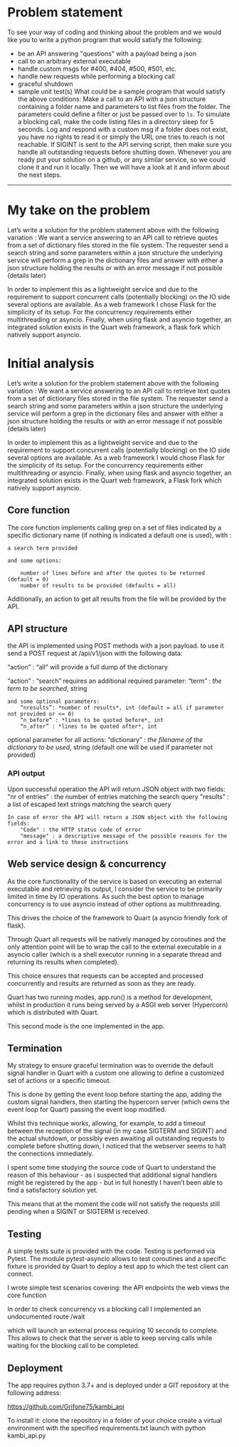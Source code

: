 # Problem statement
To see your way of coding and thinking about the problem and we would like you to write a python program that would satisfy the following: 
- be an API answering "questions" with a payload being a json
- call to an arbitrary external executable
- handle custom msgs for #400, #404, #500, #501, etc.
- handle new requests while performing a blocking call
- graceful shutdown
- sample unit test(s)
 What could be a sample program that would satisfy the above conditions:
 Make a call to an API with a json structure containing a folder name and parameters to list files from the folder. The parameters could define a filter or just be passed over to `ls`. To simulate a blocking call, make the code listing files in a directory sleep for 5 seconds. Log and respond with a custom msg if a folder does not exist, you have no rights to read it or simply the URL one tries to reach is not reachable. If SIGINT is sent to the API serving script, then make sure you handle all outstanding requests before shutting down. 
Whenever you are ready put your solution on a github, or any similar service, so we could clone it and run it locally. Then we will have a look at it and inform about the next steps. 
----

# My take on the problem

Let’s write a solution for the problem statement above with the following variation : 
We want a service answering to an API call to retrieve quotes from a set of dictionary files stored in the file system. 
The requester send a search string and some parameters within a json structure
the underlying service will perform a grep in the dictionary files and answer with either a json structure holding the results or with an error message if not possible (details later)

In order to implement this as a lightweight service and due to the requirement to support concurrent calls (potentially blocking) on the IO side several options are available. 
As a web framework I chose Flask for the simplicity of its setup.
For the concurrency requirements either multithreading or asyncio.
Finally, when using flask and asyncio together, an integrated solution exists in the Quart web framework, a flask fork which natively support asyncio.

# Initial analysis

Let’s write a solution for the problem statement above with the following variation : 
We want a service answering to an API call to retrieve text quotes from a set of dictionary files stored in the file system. 
The requester send a search string and some parameters within a json structure
the underlying service will perform a grep in the dictionary files and answer with either a json structure holding the results or with an error message if not possible (details later)

In order to implement this as a lightweight service and due to the requirement to support concurrent calls (potentially blocking) on the IO side several options are available. 
As a web framework I would chose Flask for the simplicity of its setup.
For the concurrency requirements either multithreading or asyncio.
Finally, when using flask and asyncio together, an integrated solution exists in the Quart web framework, a Flask fork which natively support asyncio.

## Core function

The core function implements calling grep on a set of files indicated by a specific dictionary name (if nothing is indicated a default one is used), with :

	a search term provided 

	and some options:

		number of lines before and after the quotes to be returned (default = 0)
		number of results to be provided (defaults = all)
	
Additionally, an action to get all results from the file will be provided by the API.

## API structure

the API is implemented using POST methods with a json payload.
to use it send a POST request at /api/v1/json with the following data:


“action” : “all”
	will provide a full dump of the dictionary

“action” : “search”
	requires an additional required parameter:
	“term” : *the term to be searched*, string

	and some optional parameters:
		“nresults”: *number of results*, int (default = all if parameter not provided or <= 0)
		“n_before” : *lines to be quoted before*, int
		“n_after” : *lines to be quoted after*, int

optional parameter for all actions:
	“dictionary” : *the filename of the dictionary to be used*, string (default one will be used if parameter not provided)

### API output

Upon successful operation the API will return JSON object with two fields: 
	"nr of entries" : the number of entries matching the search query
	"results" : a list of escaped text strings matching the search query

	In case of error the API will return a JSON object with the following fields: 
		"Code" : the HTTP status code of error			
		"message" : a descriptive message of the possible reasons for the error and a link to these instructions


## Web service design & concurrency

As the core functionality of the service is based on executing an external executable and retrieving its output, I consider the service to be primarily limited in time by IO operations. 
As such the best option to manage concurrency is to use asyncio instead of other options as multithreading.

This drives the choice of the framework to Quart (a asyncio friendly fork of flask). 

Through Quart all requests will be natively managed by coroutines and the only attention point will be to wrap the call to the external executable in a asyncio caller (which is a shell executor running in a separate thread and returning its results when completed).

This choice ensures that requests can be accepted and processed concurrently and results are returned as soon as they are ready.

Quart has two running modes, app.run() is a method for development, whilst in production it runs being served by a ASGI web server (Hypercorn) which is distributed with Quart.

This second mode is the one implemented in the app.

## Termination

My strategy to ensure graceful termination was to override the default signal handler in Quart with a custom one allowing to define a customized set of actions or a specific timeout.

This is done by getting the event loop before starting the app, adding the custom signal handlers, then starting the hypercorn server (which owns the event loop for Quart) passing the event loop modified.

Whilst this technique works, allowing, for example, to add a timeout between the reception of the signal (in my case SIGTERM and SIGINT) and the actual shutdown, or possibly even awaiting all outstanding requests to complete before shutting down, I noticed that the webserver seems to halt the connections immediately.

I spent some time studying the source code of Quart to understand the reason of this behaviour - as i suspected that additional signal handlers might be registered by the app -  but in full honestly I haven’t been able to find a satisfactory solution yet.

This means that at the moment the code will not satisfy the requests still pending when a SIGINT or SIGTERM is received. 

## Testing

A simple tests suite is provided with the code.
Testing is performed via Pytest. 
The module pytest-asyncio allows to test coroutines and a specific fixture is provided by Quart to deploy a test app to which the test client can connect.

I wrote simple test scenarios covering: 
the API endpoints
the web views
the core function

In order to check concurrency vs a blocking call I implemented an undocumented route /wait

which will launch an external process requiring 10 seconds to complete. This allows to check that the server is able to keep serving calls while waiting for the blocking call to be completed.

## Deployment

The app requires python 3.7+ and is deployed under a GIT repository at the following address:

https://github.com/Grifone75/kambi_api

To install it: 
clone the repository in a folder of your choice 
create a virtual environment with the specified requirements.txt 
launch with python kambi_api.py

